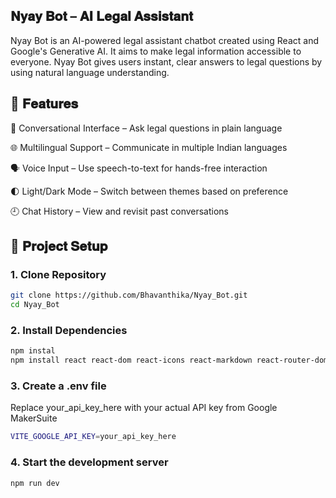 ## **𝐍𝐲𝐚𝐲 𝐁𝐨𝐭 – 𝐀𝐈 𝐋𝐞𝐠𝐚𝐥 𝐀𝐬𝐬𝐢𝐬𝐭𝐚𝐧𝐭**

Nyay Bot is an AI-powered legal assistant chatbot created using React and Google's Generative AI. It aims to make legal information accessible to everyone. Nyay Bot gives users instant, clear answers to legal questions by using natural language understanding.

## 🚀 **𝐅𝐞𝐚𝐭𝐮𝐫𝐞𝐬**

💬 Conversational Interface – Ask legal questions in plain language

🌐 Multilingual Support – Communicate in multiple Indian languages

🗣️ Voice Input – Use speech-to-text for hands-free interaction

🌓 Light/Dark Mode – Switch between themes based on preference

🕘 Chat History – View and revisit past conversations


## 📁 **𝐏𝐫𝐨𝐣𝐞𝐜𝐭 𝐒𝐞𝐭𝐮𝐩**

### 1. Clone Repository
```bash
git clone https://github.com/Bhavanthika/Nyay_Bot.git
cd Nyay_Bot
```
### 2. Install Dependencies
```bash
npm instal 
npm install react react-dom react-icons react-markdown react-router-dom lottie-react @google/generative-ai react-speech-recognition vite dotenv lucide-react
```
### 3. Create a .env file
Replace your_api_key_here with your actual API key from Google MakerSuite
```bash
VITE_GOOGLE_API_KEY=your_api_key_here
```
### 4. Start the development server
```bash
npm run dev
```


